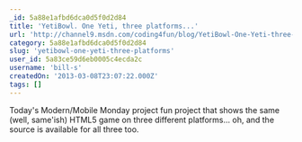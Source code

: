 ```yaml
---
_id: 5a88e1afbd6dca0d5f0d2d84
title: 'YetiBowl. One Yeti, three platforms...'
url: 'http://channel9.msdn.com/coding4fun/blog/YetiBowl-One-Yeti-three-platforms'
category: 5a88e1afbd6dca0d5f0d2d84
slug: 'yetibowl-one-yeti-three-platforms'
user_id: 5a83ce59d6eb0005c4ecda2c
username: 'bill-s'
createdOn: '2013-03-08T23:07:22.000Z'
tags: []
---
```


Today's Modern/Mobile Monday project fun project that shows the same (well, same'ish) HTML5 game on three different platforms... oh, and the source is available for all three too.
